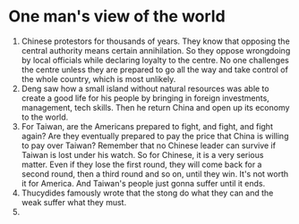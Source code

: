 # One man's view of the world

1. Chinese protestors for thousands of years. They know that opposing the central authority means certain annihilation. So they oppose wrongdoing by local officials while declaring loyalty to the centre. No one challenges the centre unless they are prepared to go all the way and take control of the whole country, which is most unlikely. 
2. Deng saw how a small island without natural resources was able to create a good life for his people by bringing in foreign investments, management, tech skills. Then he return China and open up its economy to the world.
3. For Taiwan, are the Americans prepared to fight, and fight, and fight again? Are they eventually prepared to pay the price that China is willing to pay over Taiwan? Remember that no Chinese leader can survive if Taiwan is lost under his watch. So for Chinese, it is a very serious matter. Even if they lose the first round, they will come back for a second round, then a third round and so on, until they win. It's not worth it for America. And Taiwan's people just gonna suffer until it ends. 
4. Thucydides famously wrote that the stong do what they can and the weak suffer what they must. 
5. 
